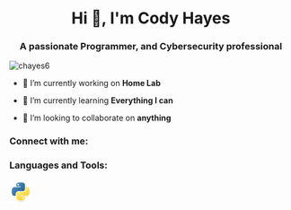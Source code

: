 <h1 align="center">Hi 👋, I'm Cody Hayes</h1>
<h3 align="center">A passionate Programmer, and Cybersecurity professional</h3>

<p align="left"> <img src="https://komarev.com/ghpvc/?username=chayes6&label=Profile%20views&color=0e75b6&style=flat" alt="chayes6" /> </p>

- 🔭 I’m currently working on **Home Lab**

- 🌱 I’m currently learning **Everything I can**

- 👯 I’m looking to collaborate on **anything**

<h3 align="left">Connect with me:</h3>
<p align="left">
</p>

<h3 align="left">Languages and Tools:</h3>
<p align="left"> <a href="https://www.python.org" target="_blank" rel="noreferrer"> <img src="https://raw.githubusercontent.com/devicons/devicon/master/icons/python/python-original.svg" alt="python" width="40" height="40"/> </a> </p>
